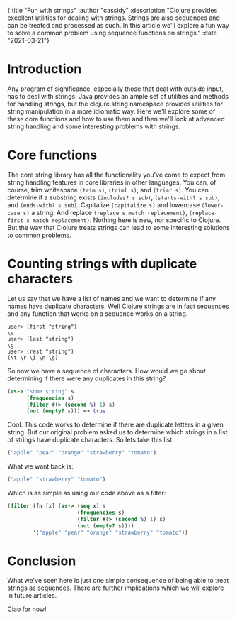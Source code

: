 {:title "Fun with strings"
 :author "cassidy"
 :description "Clojure provides excellent utilities for dealing with strings. Strings are also sequences and can be treated and processed as such. In this article we'll explore a fun way to solve a common problem using sequence functions on strings."
 :date "2021-03-21"}
 
# Introduction

Any program of significance, especially those that deal with outside input, has to deal with strings. Java provides an ample set of utilities and methods for handling strings, but the clojure.string namespace provides utilities for string manipulation in a more idiomatic way. Here we'll explore some of these core functions and how to use them and then we'll look at advanced string handling and some interesting problems with strings.

# Core functions

The core string library has all the functionality you've come to expect from string handling features in core libraries in other languages. You can, of course, trim whitespace `(trim s)`, `(triml s)`, and `(trimr s)`. You can determine if a substring exists `(includes? s sub)`, `(starts-with? s sub)`, and `(ends-with? s sub)`. Capitalize `(capitalize s)` and lowercase `(lower-case s)` a string. And replace `(replace s match replacement)`, `(replace-first s match replacement)`. Nothing here is new, nor specific to Clojure. But the way that Clojure treats strings can lead to some interesting solutions to common problems.

# Counting strings with duplicate characters

Let us say that we have a list of names and we want to determine if any names have duplicate characters. Well Clojure strings are in fact sequences and any function that works on a sequence works on a string.

```clojure-repl
user> (first "string")
\s
user> (last "string")
\g
user> (rest "string")
(\t \r \i \n \g)
```

So now we have a sequence of characters. How would we go about determining if there were any duplicates in this string?

```clojure
(as-> "some string" s
      (frequencies s)
      (filter #(> (second %) 1) s)
      (not (empty? s))) => true
```

Cool. This code works to determine if there are duplicate letters in a given string. But our original problem asked us to determine which strings in a list of strings have duplicate characters. So lets take this list:

```clojure
("apple" "pear" "orange" "strawberry" "tomato")
```

What we want back is:

```clojure
("apple" "strawberry" "tomato")
```

Which is as simple as using our code above as a filter:

```clojure
(filter (fn [x] (as-> (seq x) s
                      (frequencies s)
                      (filter #(> (second %) 1) s)
                      (not (empty? s))))
        '("apple" "pear" "orange" "strawberry" "tomato"))
```

# Conclusion

What we've seen here is just one simple consequence of being able to treat strings as sequences. There are further implications which we will explore in future articles.

Ciao for now!
